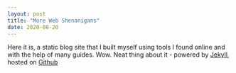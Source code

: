 ```yaml
---
layout: post
title: "More Web Shenanigans"
date: 2020-08-20
---
```


Here it is, a static blog site that I built myself using tools I found online and with the help of many guides. Wow. Neat thing about it - powered by [Jekyll](http://jekyllrb.com), hosted on [Github](https://github.com)
